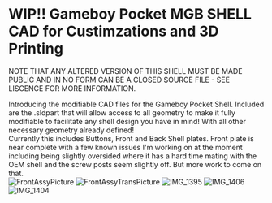 # WIP!! Gameboy Pocket MGB SHELL CAD for Custimzations and 3D Printing
NOTE THAT ANY ALTERED VERSION OF THIS SHELL MUST BE MADE PUBLIC AND IN NO FORM CAN BE A CLOSED SOURCE FILE - SEE LISCENCE FOR MORE INFORMATION. 

Introducing the modifiable CAD files for the Gameboy Pocket Shell.  Included are the .sldpart that will allow access to all geometry to make it fully modifiable to facilitate any shell design you have in mind!  With all other necessary geometry already defined!  
Currently this includes Buttons, Front and Back Shell plates.  Front plate is near complete with a few known issues I'm working on at the moment including being slightly oversided where it has a hard time mating with the OEM shell and the screw posts seem slightly off.  But more work to come on that.  
![FrontAssyPicture](https://github.com/PizzaHandhelds/MGB-SHELL-CAD/assets/141514112/a297a933-1839-4a3a-9857-5c0965541c93)
![FrontAssyTransPicture](https://github.com/PizzaHandhelds/MGB-SHELL-CAD/assets/141514112/f397d772-ce12-417d-a307-9dc7dc9d0934)
![IMG_1395](https://github.com/PizzaHandhelds/MGB-SHELL-CAD/assets/141514112/c656ad06-b7e1-47dd-a622-acfc7bf95250)
![IMG_1406](https://github.com/PizzaHandhelds/MGB-SHELL-CAD/assets/141514112/9393e358-2bbc-46d0-a074-142dac5718a2)
![IMG_1404](https://github.com/PizzaHandhelds/MGB-SHELL-CAD/assets/141514112/a69059fb-3589-45e5-8f84-09cb8e979344)
